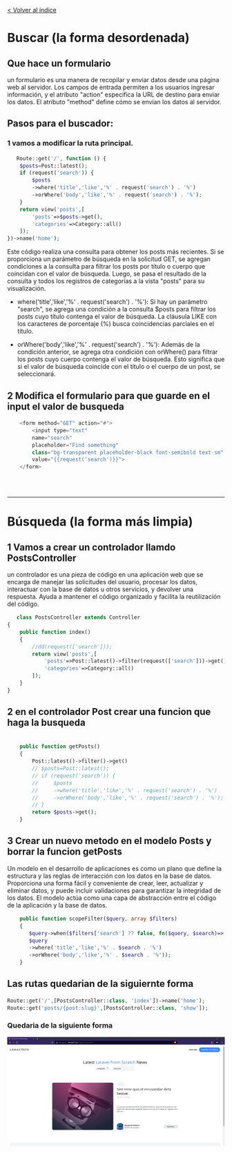 [< Volver al índice](/docs/README.md)
# Buscar (la forma desordenada)

## Que hace un formulario

un formulario es una manera de recopilar y enviar datos desde una página web al servidor. Los campos de entrada permiten a los usuarios ingresar información, y el atributo "action" especifica la URL de destino para enviar los datos. El atributo "method" define cómo se envían los datos al servidor.

## Pasos para el buscador:

### 1 vamos a modificar la ruta principal.

```php
   Route::get('/', function () {
    $posts=Post::latest();
    if (request('search')) {
        $posts
        ->where('title','like','%' . request('search') . '%')
        ->orWhere('body','like','%' . request('search') . '%');
    }
    return view('posts',[
        'posts'=>$posts->get(),
        'categories'=>Category::all()
    ]);
})->name('home');
```
Este código realiza una consulta para obtener los posts más recientes. Si se proporciona un parámetro de búsqueda en la solicitud GET, se agregan condiciones a la consulta para filtrar los posts por título o cuerpo que coincidan con el valor de búsqueda. Luego, se pasa el resultado de la consulta y todos los registros de categorías a la vista "posts" para su visualización.

- where('title','like','%' . request('search') . '%'): Si hay un parámetro "search", se agrega una condición a la consulta $posts para filtrar los posts cuyo título contenga el valor de búsqueda. La cláusula LIKE con los caracteres de porcentaje (%) busca coincidencias parciales en el título.

- orWhere('body','like','%' . request('search') . '%'): Además de la condición anterior, se agrega otra condición con orWhere() para filtrar los posts cuyo cuerpo contenga el valor de búsqueda. Esto significa que si el valor de búsqueda coincide con el título o el cuerpo de un post, se seleccionará.

## 2 Modifica el formulario para que guarde en el input el valor de busqueda
```php
    <form method="GET" action="#">
        <input type="text" 
        name="search" 
        placeholder="Find something"
        class="bg-transparent placeholder-black font-semibold text-sm"
        value="{{request('search')}}">
    </form>
```
<br>
<br>

---

# Búsqueda (la forma más limpia)

## 1 Vamos a crear un controlador llamdo PostsController
un controlador es una pieza de código en una aplicación web que se encarga de manejar las solicitudes del usuario, procesar los datos, interactuar con la base de datos u otros servicios, y devolver una respuesta. Ayuda a mantener el código organizado y facilita la reutilización del código.
```php
   class PostsController extends Controller
{
    public function index()
    {
        //dd(request(['search']));
        return view('posts',[
            'posts'=>Post::latest()->filter(request(['search']))->get(),
            'categories'=>Category::all()
        ]);
    }
}    
```

## 2 en el controlador Post crear una funcion que haga la busqueda
```php
    
    public function getPosts()
    {
        Post::latest()->filter()->get()
        // $posts=Post::latest();
        // if (request('search')) {
        //     $posts
        //     ->where('title','like','%' . request('search') . '%')
        //     ->orWhere('body','like','%' . request('search') . '%');
        // }
        return $posts->get();
    }   
```

## 3 Crear un nuevo metodo en el modelo Posts y borrar la funcion getPosts
Un modelo en el desarrollo de aplicaciones es como un plano que define la estructura y las reglas de interacción con los datos en la base de datos. Proporciona una forma fácil y conveniente de crear, leer, actualizar y eliminar datos, y puede incluir validaciones para garantizar la integridad de los datos. El modelo actúa como una capa de abstracción entre el código de la aplicación y la base de datos.

```php
    public function scopeFilter($query, array $filters)
    {
       $query->when($filters['search'] ?? false, fn($query, $search)=>
       $query
       ->where('title','like','%' . $search . '%')
       ->orWhere('body','like','%' . $search . '%'));     
    }
```
## Las rutas quedarian de la siguiernte forma
```php
Route::get('/',[PostsController::class, 'index'])->name('home');
Route::get('posts/{post:slug}',[PostsController::class, 'show']);
```
### Quedaria de la siguiente forma
![img](img/Taller%2037-38/web1.png)
